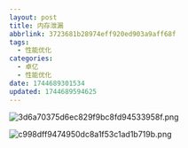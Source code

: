 ```yaml
---
layout: post
title: 内存泄漏
abbrlink: 3723681b28974eff920ed903a9aff68f
tags:
  - 性能优化
categories:
  - 卓亿
  - 性能优化
date: 1744689301534
updated: 1744689594625
---
```


![3d6a70375d6ec829f9bc8fd94533958f.png](/resources/6de6e23995de4866bee9235e48a04e08.png)

![c998dff9474950dc8a1f53c1ad1b719b.png](/resources/3a67b583715c418aa785f4d95d0ba087.png)

